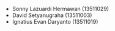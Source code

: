 - Sonny Lazuardi Hermawan (13511029)
- David Setyanugraha (13511003)
- Ignatius Evan Daryanto (13511019)
